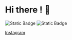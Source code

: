 # Hi there ! 👋

![Static Badge](https://img.shields.io/badge/10-Professionnals_Projects-blue)
![Static Badge](https://img.shields.io/badge/Web_Developper-8A2BE2?link=https%3A%2F%2Fsebastienmerv.be)


[Instagram](https://instagram.com/sebastienmerv)
